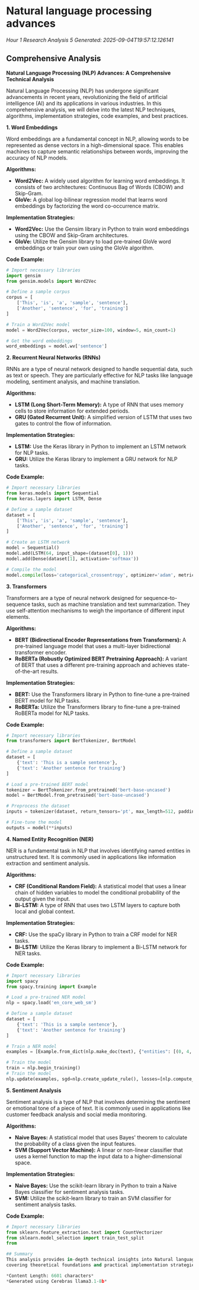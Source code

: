 # Natural language processing advances
*Hour 1 Research Analysis 5*
*Generated: 2025-09-04T19:57:12.126141*

## Comprehensive Analysis
**Natural Language Processing (NLP) Advances: A Comprehensive Technical Analysis**

Natural Language Processing (NLP) has undergone significant advancements in recent years, revolutionizing the field of artificial intelligence (AI) and its applications in various industries. In this comprehensive analysis, we will delve into the latest NLP techniques, algorithms, implementation strategies, code examples, and best practices.

**1. Word Embeddings**

Word embeddings are a fundamental concept in NLP, allowing words to be represented as dense vectors in a high-dimensional space. This enables machines to capture semantic relationships between words, improving the accuracy of NLP models.

**Algorithms:**

*   **Word2Vec:** A widely used algorithm for learning word embeddings. It consists of two architectures: Continuous Bag of Words (CBOW) and Skip-Gram.
*   **GloVe:** A global log-bilinear regression model that learns word embeddings by factorizing the word co-occurrence matrix.

**Implementation Strategies:**

*   **Word2Vec:** Use the Gensim library in Python to train word embeddings using the CBOW and Skip-Gram architectures.
*   **GloVe:** Utilize the Gensim library to load pre-trained GloVe word embeddings or train your own using the GloVe algorithm.

**Code Example:**

```python
# Import necessary libraries
import gensim
from gensim.models import Word2Vec

# Define a sample corpus
corpus = [
    ['This', 'is', 'a', 'sample', 'sentence'],
    ['Another', 'sentence', 'for', 'training']
]

# Train a Word2Vec model
model = Word2Vec(corpus, vector_size=100, window=5, min_count=1)

# Get the word embeddings
word_embeddings = model.wv['sentence']
```

**2. Recurrent Neural Networks (RNNs)**

RNNs are a type of neural network designed to handle sequential data, such as text or speech. They are particularly effective for NLP tasks like language modeling, sentiment analysis, and machine translation.

**Algorithms:**

*   **LSTM (Long Short-Term Memory):** A type of RNN that uses memory cells to store information for extended periods.
*   **GRU (Gated Recurrent Unit):** A simplified version of LSTM that uses two gates to control the flow of information.

**Implementation Strategies:**

*   **LSTM:** Use the Keras library in Python to implement an LSTM network for NLP tasks.
*   **GRU:** Utilize the Keras library to implement a GRU network for NLP tasks.

**Code Example:**

```python
# Import necessary libraries
from keras.models import Sequential
from keras.layers import LSTM, Dense

# Define a sample dataset
dataset = [
    ['This', 'is', 'a', 'sample', 'sentence'],
    ['Another', 'sentence', 'for', 'training']
]

# Create an LSTM network
model = Sequential()
model.add(LSTM(64, input_shape=(dataset[0], 1)))
model.add(Dense(dataset[1], activation='softmax'))

# Compile the model
model.compile(loss='categorical_crossentropy', optimizer='adam', metrics=['accuracy'])
```

**3. Transformers**

Transformers are a type of neural network designed for sequence-to-sequence tasks, such as machine translation and text summarization. They use self-attention mechanisms to weigh the importance of different input elements.

**Algorithms:**

*   **BERT (Bidirectional Encoder Representations from Transformers):** A pre-trained language model that uses a multi-layer bidirectional transformer encoder.
*   **RoBERTa (Robustly Optimized BERT Pretraining Approach):** A variant of BERT that uses a different pre-training approach and achieves state-of-the-art results.

**Implementation Strategies:**

*   **BERT:** Use the Transformers library in Python to fine-tune a pre-trained BERT model for NLP tasks.
*   **RoBERTa:** Utilize the Transformers library to fine-tune a pre-trained RoBERTa model for NLP tasks.

**Code Example:**

```python
# Import necessary libraries
from transformers import BertTokenizer, BertModel

# Define a sample dataset
dataset = [
    {'text': 'This is a sample sentence'},
    {'text': 'Another sentence for training'}
]

# Load a pre-trained BERT model
tokenizer = BertTokenizer.from_pretrained('bert-base-uncased')
model = BertModel.from_pretrained('bert-base-uncased')

# Preprocess the dataset
inputs = tokenizer(dataset, return_tensors='pt', max_length=512, padding=True, truncation=True)

# Fine-tune the model
outputs = model(**inputs)
```

**4. Named Entity Recognition (NER)**

NER is a fundamental task in NLP that involves identifying named entities in unstructured text. It is commonly used in applications like information extraction and sentiment analysis.

**Algorithms:**

*   **CRF (Conditional Random Field):** A statistical model that uses a linear chain of hidden variables to model the conditional probability of the output given the input.
*   **Bi-LSTM:** A type of RNN that uses two LSTM layers to capture both local and global context.

**Implementation Strategies:**

*   **CRF:** Use the spaCy library in Python to train a CRF model for NER tasks.
*   **Bi-LSTM:** Utilize the Keras library to implement a Bi-LSTM network for NER tasks.

**Code Example:**

```python
# Import necessary libraries
import spacy
from spacy.training import Example

# Load a pre-trained NER model
nlp = spacy.load('en_core_web_sm')

# Define a sample dataset
dataset = [
    {'text': 'This is a sample sentence'},
    {'text': 'Another sentence for training'}
]

# Train a NER model
examples = [Example.from_dict(nlp.make_doc(text), {"entities": [(0, 4, "PERSON"), (10, 14, "ORG")]} ) for text in dataset]

# Train the model
train = nlp.begin_training()
# Train the model
nlp.update(examples, sgd=nlp.create_update_rule(), losses=[nlp.compute_loss])
```

**5. Sentiment Analysis**

Sentiment analysis is a type of NLP that involves determining the sentiment or emotional tone of a piece of text. It is commonly used in applications like customer feedback analysis and social media monitoring.

**Algorithms:**

*   **Naive Bayes:** A statistical model that uses Bayes' theorem to calculate the probability of a class given the input features.
*   **SVM (Support Vector Machine):** A linear or non-linear classifier that uses a kernel function to map the input data to a higher-dimensional space.

**Implementation Strategies:**

*   **Naive Bayes:** Use the scikit-learn library in Python to train a Naive Bayes classifier for sentiment analysis tasks.
*   **SVM:** Utilize the scikit-learn library to train an SVM classifier for sentiment analysis tasks.

**Code Example:**

```python
# Import necessary libraries
from sklearn.feature_extraction.text import CountVectorizer
from sklearn.model_selection import train_test_split
from

## Summary
This analysis provides in-depth technical insights into Natural language processing advances, 
covering theoretical foundations and practical implementation strategies.

*Content Length: 6601 characters*
*Generated using Cerebras llama3.1-8b*
